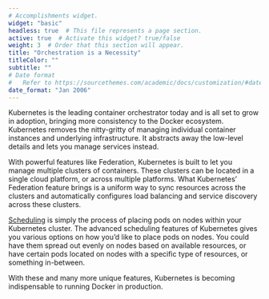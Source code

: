 ```yaml
---
# Accomplishments widget.
widget: "basic"  
headless: true  # This file represents a page section.
active: true  # Activate this widget? true/false
weight: 3  # Order that this section will appear.
title: "Orchestration is a Necessity"
titleColor: ""
subtitle: ""
# Date format
#   Refer to https://sourcethemes.com/academic/docs/customization/#date-format
date_format: "Jan 2006"
---
```

Kubernetes is the leading container orchestrator today and is all set to grow in adoption, bringing more consistency to the Docker ecosystem. Kubernetes removes the nitty-gritty of managing individual container instances and underlying infrastructure. It abstracts away the low-level details and lets you manage services instead.

With powerful features like Federation, Kubernetes is built to let you manage multiple clusters of containers. These clusters can be located in a single cloud platform, or across multiple platforms. What Kubernetes’ Federation feature brings is a uniform way to sync resources across the clusters and automatically configures load balancing and service discovery across these clusters.

[Scheduling](http://blog.kubernetes.io/2017/03/advanced-scheduling-in-kubernetes.html) is simply the process of placing pods on nodes within your Kubernetes cluster. The advanced scheduling features of Kubernetes gives you various options on how you’d like to place pods on nodes. You could have them spread out evenly on nodes based on available resources, or have certain pods located on nodes with a specific type of resources, or something in-between.

With these and many more unique features, Kubernetes is becoming indispensable to running Docker in production.



